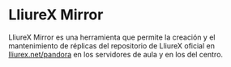 LliureX Mirror
==============

LliureX Mirror es una herramienta que permite la creación y el mantenimiento de réplicas del repositorio de LliureX oficial en [lliurex.net/pandora](http://lliurex.net/pandora/) en los servidores de aula y en los del centro. 
